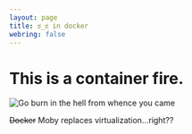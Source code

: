 ```yaml
---
layout: page
title: ಠ_ಠ in docker
webring: false
---
```


# This is a container fire.

![Go burn in the hell from whence you came][docker]

~~Docker~~ Moby replaces virtualization...right??

[docker]: ./docker_ship_fire.jpg
